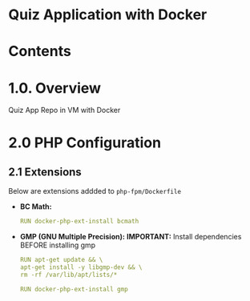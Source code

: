 # Quiz Application with Docker

# Contents

# 1.0. Overview
Quiz App Repo in VM with Docker

# 2.0 PHP Configuration

## 2.1 Extensions
Below are extensions addded to `php-fpm/Dockerfile`

* **BC Math:** 
    ```yml
    RUN docker-php-ext-install bcmath
    ```
* **GMP (GNU Multiple Precision):**
    **IMPORTANT:** Install dependencies BEFORE installing gmp
    ```yml
    RUN apt-get update && \
    apt-get install -y libgmp-dev && \
    rm -rf /var/lib/apt/lists/*
    ```

    ```yml
    RUN docker-php-ext-install gmp
    ```